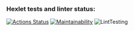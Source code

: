### Hexlet tests and linter status:
[![Actions Status](https://github.com/credo-creative-studio-study/php-project-lvl1/workflows/hexlet-check/badge.svg)](https://github.com/credo-creative-studio-study/php-project-lvl1/actions)
[![Maintainability](https://api.codeclimate.com/v1/badges/a99a88d28ad37a79dbf6/maintainability)](https://codeclimate.com/github/codeclimate/codeclimate/maintainability)
![LintTesting](https://github.com/credo-creative-studio-study/php-project-lvl1/actions/workflows/lint.yml/badge.svg?event=push)

